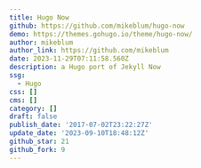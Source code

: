 ```yaml
---
title: Hugo Now
github: https://github.com/mikeblum/hugo-now
demo: https://themes.gohugo.io/theme/hugo-now/
author: mikeblum
author_link: https://github.com/mikeblum
date: 2023-11-29T07:11:58.560Z
description: a Hugo port of Jekyll Now
ssg:
  - Hugo
css: []
cms: []
category: []
draft: false
publish_date: '2017-07-02T23:22:27Z'
update_date: '2023-09-10T18:48:12Z'
github_star: 21
github_fork: 9
---
```

